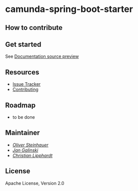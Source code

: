 # camunda-spring-boot-starter


## How to contribute




## Get started

See [Documentation source preview](https://github.com/camunda/camunda-bpm-spring-boot-starter/blob/master/camunda-spring-boot-starter-docs/src/main/asciidoc/index.adoc)

## Resources

* [Issue Tracker](https://github.com/camunda/camunda-spring-boot-starter/issues)
* [Contributing](https://github.com/camunda/camunda-spring-boot-starter/blob/master/CONTRIBUTE.md)


## Roadmap

- to be done


## Maintainer

*  _[Oliver Steinhauer](https://github.com/osteinhauer)_
*  _[Jan Galinski](https://github.com/jangalinski)_
*  _[Christian Lipphardt](https://github.com/hawky-4s-)_


## License

Apache License, Version 2.0
